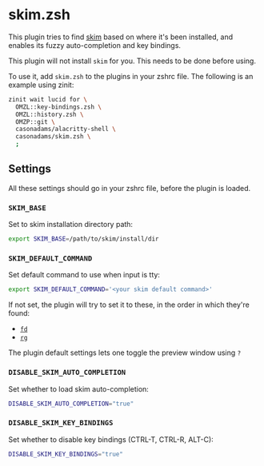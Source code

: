 # skim.zsh

This plugin tries to find [skim](https://github.com/lotabout/skim) based on where
it's been installed, and enables its fuzzy auto-completion and key bindings.

This plugin will not install `skim` for you.  This needs to be done before using.

To use it, add `skim.zsh` to the plugins in your zshrc file. The following is an example using zinit:

```zsh
zinit wait lucid for \
  OMZL::key-bindings.zsh \
  OMZL::history.zsh \
  OMZP::git \
  casonadams/alacritty-shell \
  casonadams/skim.zsh \
  ;
```

## Settings

All these settings should go in your zshrc file, before the plugin is loaded.

### `SKIM_BASE`

Set to skim installation directory path:

```zsh
export SKIM_BASE=/path/to/skim/install/dir
```

### `SKIM_DEFAULT_COMMAND`

Set default command to use when input is tty:

```zsh
export SKIM_DEFAULT_COMMAND='<your skim default command>'
```
If not set, the plugin will try to set it to these, in the order in which they're found:

- [`fd`](https://github.com/sharkdp/fd)
- [`rg`](https://github.com/BurntSushi/ripgrep)

The plugin default settings lets one toggle the preview window using `?`

### `DISABLE_SKIM_AUTO_COMPLETION`

Set whether to load skim auto-completion:

```zsh
DISABLE_SKIM_AUTO_COMPLETION="true"
```

### `DISABLE_SKIM_KEY_BINDINGS`

Set whether to disable key bindings (CTRL-T, CTRL-R, ALT-C):

```zsh
DISABLE_SKIM_KEY_BINDINGS="true"
```

